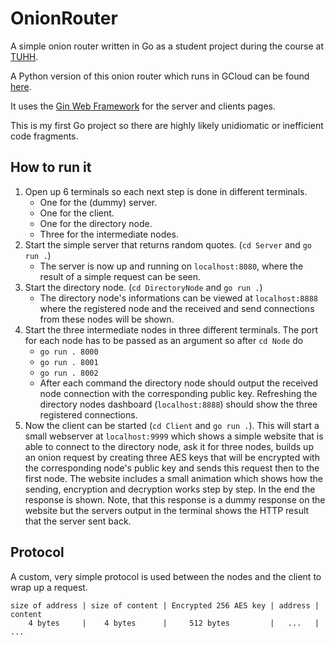 # OnionRouter

A simple onion router written in Go as a student project during the course at [TUHH](https://www.tuhh.de/ide/homepage.html).

A Python version of this onion router which runs in GCloud can be found [here](https://github.com/MichelKrispin/PyOnionRouter).

It uses the [Gin Web Framework](https://github.com/gin-gonic/gin) for the server and clients pages.

This is my first Go project so there are highly likely unidiomatic or inefficient code fragments.

## How to run it

1. Open up 6 terminals so each next step is done in different terminals.
   - One for the (dummy) server.
   - One for the client.
   - One for the directory node.
   - Three for the intermediate nodes.
2. Start the simple server that returns random quotes. (`cd Server` and `go run .`)
   - The server is now up and running on `localhost:8080`, where the result of a simple request can be seen.
3. Start the directory node. (`cd DirectoryNode` and `go run .`)
   - The directory node's informations can be viewed at `localhost:8888` where the registered node and the received and send connections from these nodes will be shown.
4. Start the three intermediate nodes in three different terminals. The port for each node has to be passed as an argument so after `cd Node` do
   - `go run . 8000`
   - `go run . 8001`
   - `go run . 8002`
   - After each command the directory node should output the received node connection with the corresponding public key. Refreshing the directory nodes dashboard (`localhost:8888`) should show the three registered connections.
5. Now the client can be started (`cd Client` and `go run .`). This will start a small webserver at `localhost:9999` which shows a simple website that is able to connect to the directory node, ask it for three nodes, builds up an onion request by creating three AES keys that will be encrypted with the corresponding node's public key and sends this request then to the first node. The website includes a small animation which shows how the sending, encryption and decryption works step by step. In the end the response is shown. Note, that this response is a dummy response on the website but the servers output in the terminal shows the HTTP result that the server sent back.

## Protocol

A custom, very simple protocol is used between the nodes and the client to wrap up a request.

```text
size of address | size of content | Encrypted 256 AES key | address | content
    4 bytes     |    4 bytes	  |     512 bytes         |   ...   |  ...
```
